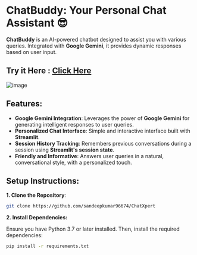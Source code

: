 # ChatBuddy: Your Personal Chat Assistant 😎

**ChatBuddy** is an AI-powered chatbot designed to assist you with various queries. Integrated with **Google Gemini**, it provides dynamic responses based on user input. 

## Try it Here : [Click Here](https://chatxpert.streamlit.app/)

![image](https://github.com/user-attachments/assets/2185c4ab-cb0b-4efa-9b11-968af585bae8)


## Features:

- **Google Gemini Integration**: Leverages the power of **Google Gemini** for generating intelligent responses to user queries.
- **Personalized Chat Interface**: Simple and interactive interface built with **Streamlit**.
- **Session History Tracking**: Remembers previous conversations during a session using **Streamlit's session state**.
- **Friendly and Informative**: Answers user queries in a natural, conversational style, with a personalized touch.


## Setup Instructions:

**1. Clone the Repository**:
```bash
git clone https://github.com/sandeepkumar96674/ChatXpert
```

**2. Install Dependencies:** 

Ensure you have Python 3.7 or later installed. Then, install the required dependencies:

```bash
pip install -r requirements.txt
```
